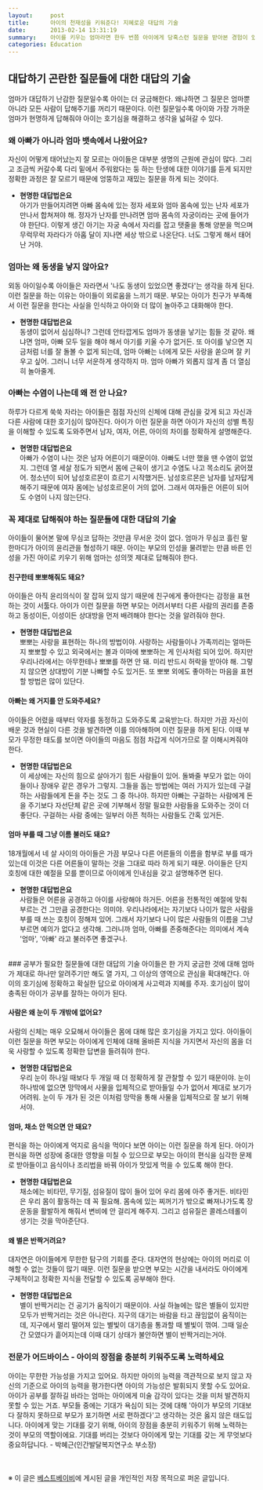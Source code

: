 ```yaml
---
layout:     post
title:      아이의 천재성을 키워준다! 지혜로운 대답의 기술
date:       2013-02-14 13:31:19
summary:    아이를 키우는 엄마라면 한두 번쯤 아이에게 당혹스런 질문을 받아본 경험이 있을 터. 이때 엄마는 아이의 질문에 어떻게 대답해야 할지 몰라 머뭇거리게 되곤 한다. 엄마가 어떤 대답을 해주느냐에 따라 아이의 사고 능력이 달라진다. 숨겨진 아이의 천재성까지도 일깨워주는 현명한 대답법
categories: Education
---
```



## 대답하기 곤란한 질문들에 대한 대답의 기술

엄마가 대답하기 난감한 질문일수록 아이는 더 궁금해한다. 왜냐하면 그 질문은 엄마뿐 아니라 모든 사람이 답해주기를 꺼리기 때문이다. 이런 질문일수록 아이와 가장 가까운 엄마가 현명하게 답해줘야 아이는 호기심을 해결하고 생각을 넓혀갈 수 있다.


### 왜 아빠가 아니라 엄마 뱃속에서 나왔어요?

자신이 어떻게 태어났는지 잘 모르는 아이들은 대부분 생명의 근원에 관심이 많다. 그리고 조금씩 커갈수록 다리 밑에서 주워왔다는 둥 하는 탄생에 대한 이야기를 듣게 되지만 정확한 과정은 잘 모르기 때문에 엉뚱하고 재밌는 질문을 하게 되는 것이다.

* **현명한 대답법은요**       
아기가 만들어지려면 아빠 몸속에 있는 정자 세포와 엄마 몸속에 있는 난자 세포가 만나서 합쳐져야 해. 정자가 난자를 만나려면 엄마 몸속의 자궁이라는 곳에 들어가야 한단다. 이렇게 생긴 아기는 자궁 속에서 자리를 잡고 탯줄을 통해 양분을 먹으며 무럭무럭 자라다가 아홉 달이 지나면 세상 밖으로 나온단다. 너도 그렇게 해서 태어난 거야.


### 엄마는 왜 동생을 낳지 않아요?

외동 아이일수록 아이들은 자라면서 '나도 동생이 있었으면 좋겠다'는 생각을 하게 된다. 이런 질문을 하는 이유는 아이들이 외로움을 느끼기 때문. 부모는 아이가 친구가 부족해서 이런 질문을 한다는 사실을 인식하고 아이와 더 많이 놀아주고 대화해야 한다.

* **현명한 대답법은요**      
동생이 없어서 심심하니? 그런데 안타깝게도 엄마가 동생을 낳기는 힘들 것 같아. 왜냐면 엄마, 아빠 모두 일을 해야 해서 아기를 키울 수가 없거든. 또 아이를 낳으면 지금처럼 너를 잘 돌볼 수 없게 되는데, 엄마 아빠는 너에게 모든 사랑을 쏟으며 잘 키우고 싶어. 그러니 너무 서운하게 생각하지 마. 엄마 아빠가 외롭지 않게 좀 더 열심히 놀아줄게.


### 아빠는 수염이 나는데 왜 전 안 나요?

하루가 다르게 쑥쑥 자라는 아이들은 점점 자신의 신체에 대해 관심을 갖게 되고 자신과 다른 사람에 대한 호기심이 많아진다. 아이가 이런 질문을 하면 아이가 자신의 성별 특징을 이해할 수 있도록 도와주면서 남자, 여자, 어른, 아이의 차이를 정확하게 설명해준다.

* **현명한 대답법은요**     
아빠가 수염이 나는 것은 남자 어른이기 때문이야. 아빠도 너만 했을 땐 수염이 없었지. 그런데 열 세살 정도가 되면서 몸에 근육이 생기고 수염도 나고 목소리도 굵어졌어. 청소년이 되어 남성호르몬이 흐르기 시작했거든. 남성호르몬은 남자를 남자답게 해주기 때문에 여자 몸에는 남성호르몬이 거의 없어. 그래서 여자들은 어른이 되어도 수염이 나지 않는단다.



### 꼭 제대로 답해줘야 하는 질문들에 대한 대답의 기술
아이들이 물어본 말에 무심코 답하는 것만큼 무서운 것이 없다. 엄마가 무심코 흘린 말 한마디가 아이의 윤리관을 형성하기 때문. 아이는 부모의 인성을 물려받는 만큼 바른 인성을 가진 아이로 키우기 위해 엄마는 성의껏 제대로 답해줘야 한다.


#### 친구한테 뽀뽀해줘도 돼요?
아이들은 아직 윤리의식이 잘 잡혀 있지 않기 때문에 친구에게 좋아한다는 감정을 표현하는 것이 서툴다. 아이가 이런 질문을 하면 부모는 어려서부터 다른 사람의 권리를 존중하고 동성이든, 이성이든 상대방을 먼저 배려해야 한다는 것을 알려줘야 한다.

* **현명한 대답법은요**       
뽀뽀는 사랑을 표현하는 하나의 방법이야. 사랑하는 사람들이나 가족끼리는 얼마든지 뽀뽀할 수 있고 외국에서는 볼과 이마에 뽀뽀하는 게 인사처럼 되어 있어. 하지만 우리나라에서는 아무한테나 뽀뽀를 하면 안 돼. 미리 반드시 허락을 받아야 해. 그렇지 않으면 상대방이 기분 나빠할 수도 있거든. 또 뽀뽀 외에도 좋아하는 마음을 표현할 방법은 많이 있단다.


#### 아빠는 왜 거지를 안 도와주세요?
아이들은 어렸을 때부터 약자를 동정하고 도와주도록 교육받는다. 하지만 가끔 자신이 배운 것과 현실이 다른 것을 발견하면 이를 의아해하며 이런 질문을 하게 된다. 이때 부모가 무정한 태도를 보이면 아이들의 마음도 점점 차갑게 식어가므로 잘 이해시켜줘야 한다.

* **현명한 대답법은요**      
이 세상에는 자신의 힘으로 살아가기 힘든 사람들이 있어. 돌봐줄 부모가 없는 아이들이나 장애우 같은 경우가 그렇지. 그들을 돕는 방법에는 여러 가지가 있는데 구걸하는 사람들에게 돈을 주는 것도 그 중 하나야. 하지만 아빠는 구걸하는 사람에게 돈을 주기보다 자선단체 같은 곳에 기부해서 정말 필요한 사람들을 도와주는 것이 더 좋단다. 구걸하는 사람 중에는 일부러 아픈 척하는 사람들도 간혹 있거든.


#### 엄마 부를 때 그냥 이름 불러도 돼요?
18개월에서 네 살 사이의 아이들은 가끔 부모나 다른 어른들의 이름을 함부로 부를 때가 있는데 이것은 다른 어른들이 말하는 것을 그대로 따라 하게 되기 때문. 아이들은 단지 호칭에 대한 예절을 모를 뿐이므로 아이에게 인내심을 갖고 설명해주면 된다.

* **현명한 대답법은요**     
사람들은 어른을 공경하고 아이를 사랑해야 하거든. 어른을 전통적인 예절에 맞춰 부르는 건 그만큼 공경한다는 의미야. 우리나라에서는 자기보다 나이가 많은 사람을 부를 때 쓰는 호칭이 정해져 있어. 그래서 자기보다 나이 많은 사람들의 이름을 그냥 부르면 예의가 없다고 생각해. 그러니까 엄마, 아빠를 존중해준다는 의미에서 계속 '엄마', '아빠' 라고 불러주면 좋겠구나.


<br />
### 공부가 필요한 질문들에 대한 대답의 기술
아이들은 한 가지 궁금한 것에 대해 엄마가 제대로 하나만 알려주기만 해도 열 가지, 그 이상의 영역으로 관심을 확대해간다. 아이의 호기심에 정확하고 확실한 답으로 아이에게 사고력과 지혜를 주자. 호기심이 많이 충족된 아이가 공부를 잘하는 아이가 된다.


#### 사람은 왜 눈이 두 개밖에 없어요?
사람의 신체는 매우 오묘해서 아이들은 몸에 대해 많은 호기심을 가지고 있다. 아이들이 이런 질문을 하면 부모는 아이에게 인체에 대해 올바른 지식을 가지면서 자신의 몸을 더욱 사랑할 수 있도록 정확한 답변을 들려줘야 한다.

* **현명한 대답법은요**        
우리 눈이 하나일 때보다 두 개일 때 더 정확하게 잘 관찰할 수 있기 때문이야. 눈이 하나밖에 없으면 망막에서 사물을 입체적으로 받아들일 수가 없어서 제대로 보기가 어려워. 눈이 두 개가 된 것은 이처럼 망막을 통해 사물을 입체적으로 잘 보기 위해서야.


#### 엄마, 채소 안 먹으면 안 돼요?
편식을 하는 아이에게 억지로 음식을 먹이다 보면 아이는 이런 질문을 하게 된다. 아이가 편식을 하면 성장에 중대한 영향을 미칠 수 있으므로 부모는 아이의 편식을 심각한 문제로 받아들이고 음식이나 조리법을 바꿔 아이가 맛있게 먹을 수 있도록 해야 한다.

* **현명한 대답법은요**      
채소에는 비타민, 무기질, 섬유질이 많이 들어 있어 우리 몸에 아주 좋거든. 비타민은 우리 몸이 활동하는 데 꼭 필요해. 몸속에 있는 찌꺼기가 밖으로 빠져나가도록 장 운동을 활발하게 해줘서 변비에 안 걸리게 해주지. 그리고 섬유질은 콜레스테롤이 생기는 것을 막아준단다.


#### 왜 별은 반짝거려요?
대자연은 아이들에게 무한한 탐구의 기회를 준다. 대자연의 현상에는 아이의 머리로 이해할 수 없는 것들이 많기 때문. 이런 질문을 받으면 부모는 시간을 내서라도 아이에게 구체적이고 정확한 지식을 전달할 수 있도록 공부해야 한다.

* **현명한 대답법은요**       
별이 반짝거리는 건 공기가 움직이기 때문이야. 사실 하늘에는 많은 별들이 있지만 모두가 반짝거리는 것은 아니란다. 지구의 대기는 바람을 타고 끊임없이 움직이는데, 지구에서 멀리 떨어져 있는 별빛이 대기층을 통과할 때 별빛이 꺾여. 그때 일순간 모였다가 흩어지는데 이때 대기 상태가 불안하면 별이 반짝거리는거야.



### 전문가 어드바이스 - 아이의 장점을 충분히 키워주도록 노력하세요

아이는 무한한 가능성을 가지고 있어요. 하지만 아이의 능력을 객관적으로 보지 않고 자신의 기준으로 아이의 능력을 평가한다면 아이의 가능성은 발휘되지 못할 수도 있어요. 아이가 공부를 잘하길 바라는 엄마는 아이에게 미술 감각이 있다는 것을 미처 발견하지 못할 수 있는 거죠. 부모들 중에는 기대가 욕심이 되는 것에 대해 '아이가 부모의 기대보다 잘하지 못하므로 부모가 포기하면 서로 편하겠다'고 생각하는 것은 옳지 않은 태도입니다. 아이에게 맞는 기대를 갖기 위해, 아이의 장점을 충분히 키워주기 위해 노력하는 것이 부모의 역할이에요. 기대를 버리는 것보다 아이에게 맞는 기대를 갖는 게 무엇보다 중요하답니다.   - 박혜근(인간발달복지연구소 부소장)


<br /><br />
※ 이 글은 [베스트베이비](http://www.ibestbaby.co.kr)에 게시된 글을 개인적인 저장 목적으로 퍼온 글입니다.